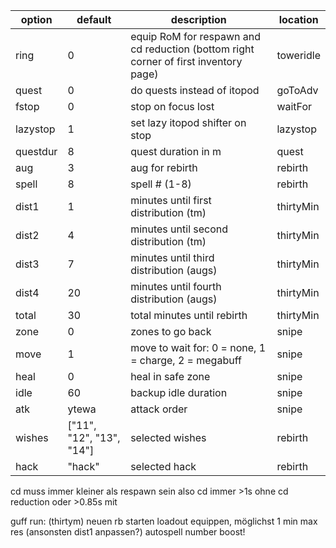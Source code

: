 | option   | default                  | description                                                                          | location  |
| -------- | ------------------------ | ------------------------------------------------------------------------------------ | --------- |
| ring     | 0                        | equip RoM for respawn and cd reduction (bottom right corner of first inventory page) | toweridle |
| quest    | 0                        | do quests instead of itopod                                                          | goToAdv   |
| fstop    | 0                        | stop on focus lost                                                                   | waitFor   |
| lazystop | 1                        | set lazy itopod shifter on stop                                                      | lazystop  |
| questdur | 8                        | quest duration in m                                                                  | quest     |
| aug      | 3                        | aug for rebirth                                                                      | rebirth   |
| spell    | 8                        | spell # (1-8)                                                                        | rebirth   |
| dist1    | 1                        | minutes until first distribution (tm)                                                | thirtyMin |
| dist2    | 4                        | minutes until second distribution (tm)                                               | thirtyMin |
| dist3    | 7                        | minutes until third distribution (augs)                                              | thirtyMin |
| dist4    | 20                       | minutes until fourth distribution (augs)                                             | thirtyMin |
| total    | 30                       | total minutes until rebirth                                                          | thirtyMin |
| zone     | 0                        | zones to go back                                                                     | snipe     |
| move     | 1                        | move to wait for: 0 = none, 1 = charge, 2 = megabuff                                 | snipe     |
| heal     | 0                        | heal in safe zone                                                                    | snipe     |
| idle     | 60                       | backup idle duration                                                                 | snipe     |
| atk      | ytewa                    | attack order                                                                         | snipe     |
| wishes   | ["11", "12", "13", "14"] | selected wishes                                                                      | rebirth   |
| hack     | "hack"                   | selected hack                                                                        | rebirth   |

cd muss immer kleiner als respawn sein also cd immer >1s ohne cd reduction oder >0.85s mit

guff run: (thirtym)
neuen rb starten
loadout equippen, möglichst 1 min max res (ansonsten dist1 anpassen?)
autospell number boost!
